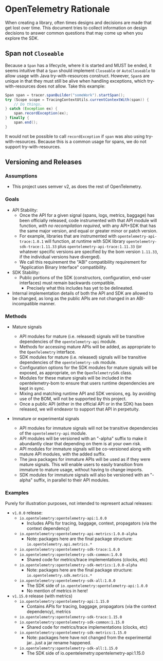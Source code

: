 # OpenTelemetry Rationale

When creating a library, often times designs and decisions are made that get lost over time. This
document tries to collect information on design decisions to answer common questions that may come
up when you explore the SDK.

## Span not `Closeable`

Because a `Span` has a lifecycle, where it is started and MUST be ended, it seems intuitive that a
`Span` should implement `Closeable` or `AutoCloseable` to allow usage with Java try-with-resources
construct. However, `Span`s are unique in that they must still be alive when handling exceptions,
which try-with-resources does not allow. Take this example:

```java
Span span = tracer.spanBuilder("someWork").startSpan();
try (Scope scope = TracingContextUtils.currentContextWith(span)) {
    // Do things.
} catch (Exception ex) {
    span.recordException(ex);
} finally {
    span.end();
}
```

It would not be possible to call `recordException` if `span` was also using try-with-resources.
Because this is a common usage for spans, we do not support try-with-resources.


## Versioning and Releases

### Assumptions

- This project uses semver v2, as does the rest of OpenTelemetry.

### Goals

- API Stability: 
    - Once the API for a given signal (spans, logs, metrics, baggage) has been officially released, code instrumented with that API module will 
function, *with no recompilation required*, with any API+SDK that has the same major version, and equal or greater minor or patch version. 
    - For example, libraries that are instrumented with `opentelemetry-api-trace:1.0.1` will function, at runtime with 
SDK library `opentelemetry-sdk-trace:1.11.33` plus `opentelemetry-api-trace:1.11.33` (or whatever specific versions are specified by 
      the bom version `1.11.33`, if the individual versions have diverged). 
    - We call this requirement the "ABI" compatibility requirement for "Application Binary Interface" compatibility. 
- SDK Stability:
    - Public portions of the SDK (constructors, configuration, end-user interfaces) must remain backwards compatible.
        - Precisely what this includes has yet to be delineated.
- Internal implementation details of both the API and SDK are allowed to be changed, 
  as long as the public APIs are not changed in an ABI-incompatible manner.

### Methods

- Mature signals
    - API modules for mature (i.e. released) signals will be transitive dependencies of the `opentelemetry-api` module.
    - Methods for accessing mature APIs will be added, as appropriate to the `OpenTelemetry` interface.
    - SDK modules for mature (i.e. released) signals will be transitive dependencies of the `opentelemetry-sdk` module.
    - Configuration options for the SDK modules for mature signals will be exposed, as appropriate, on the `OpenTelemetrySdk` class.
    - Modules for these mature signals will be included in the opentelemetry-bom to ensure that users runtime dependencies are kept in sync.
    - Mixing and matching runtime API and SDK versions, eg. by avoiding use of the BOM, will not be supported by this project.
    - Once a public API (either in the official API or in the SDK) has been released, we will endeavor to support that API in perpetuity.

- Immature or experimental signals
    - API modules for immature signals will not be transitive dependencies of the `opentelemetry-api` module.
    - API modules will be versioned with an "-alpha" suffix to make it abundantly clear that depending on them is at your own risk.
    - API modules for immature signals will be co-versioned along with mature API modules, with the added suffix.
    - The java packages for immature APIs will be used as if they were mature signals. This will enable users to easily transition from immature to 
    mature usage, without having to change imports. 
    - SDK modules for immature signals will also be versioned with an "-alpha" suffix, in parallel to their API modules.
    
### Examples

Purely for illustration purposes, not intended to represent actual releases:

- `v1.0.0` release:
    - `io.opentelemetry:opentelemetry-api:1.0.0`
        - Includes APIs for tracing, baggage, context, propagators (via the context dependency)
    - `io.opentelemetry:opentelemetry-api-metrics:1.0.0-alpha`
        - Note: packages here are the final package structure: `io.opentelemetry.api.metrics.*`
    - `io.opentelemetry:opentelemetry-sdk-trace:1.0.0`
    - `io.opentelemetry:opentelemetry-sdk-common:1.0.0`
        - Shared code for metrics/trace implementations (clocks, etc)
    - `io.opentelemetry:opentelemetry-sdk-metrics:1.0.0-alpha`
        - Note: packages here are the final package structure: `io.opentelemetry.sdk.metrics.*`
    - `io.opentelemetry:opentelemetry-sdk-all:1.0.0`
        - The SDK side of `io.opentelemetry:opentelemetry-api:1.0.0`
        - No mention of metrics in here!
- `v1.15.0` release (with metrics)
    - `io.opentelemetry:opentelemetry-api:1.15.0`
        - Contains APIs for tracing, baggage, propagators (via the context dependency), metrics
    - `io.opentelemetry:opentelemetry-sdk-trace:1.15.0`
    - `io.opentelemetry:opentelemetry-sdk-common:1.15.0`
        - Shared code for metrics/trace implementations (clocks, etc)
    - `io.opentelemetry:opentelemetry-sdk-metrics:1.15.0` 
        - Note: packages here have not changed from the experimental jar...just a jar rename happened.
    - `io.opentelemetry:opentelemetry-sdk-all:1.15.0`
        - The SDK side of io.opentelemetry:opentelemetry-api:1.15.0
